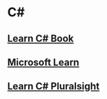 # C#

## [Learn C# Book](LearnC%23/readme.md)

## [Microsoft Learn](MicrosoftLearn/readme.md)

## [Learn C# Pluralsight](C-Sharp-Fundamentals/README.md)